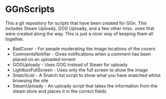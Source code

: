 GGnScripts
==========
This a git repository for scripts that have been created for GGn. This includes Steam Uploady, GOG Uploady, and a few other misc. ones that were created along the way. This is just a nicer way of keeping them all together.

* BadCover - For people moderating the image locations of the covers
* CommentsNotifier - Gives notifications when a comment has been placed on an uploaded torrent
* GOGUploady - Uses GOG instead of Steam for uploady
* LightboxFullScreen - Uses only the full screen to show the image
* SnatchList - A Snatch list script to show what you have snatched whilst browsing the site
* SteamUploady - An uploady script that takes the information from the steam store and places it in the correct fields
